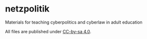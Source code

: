 # netzpolitik
Materials for teaching cyberpolitics and cyberlaw in adult education

All files are published under [CC-by-sa 4.0](https://creativecommons.org/licenses/by-sa/4.0/legalcode).
